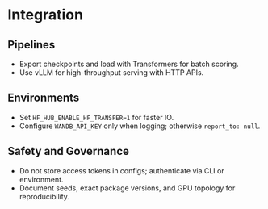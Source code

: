 
# Integration

## Pipelines

- Export checkpoints and load with Transformers for batch scoring.
- Use vLLM for high-throughput serving with HTTP APIs.

## Environments

- Set `HF_HUB_ENABLE_HF_TRANSFER=1` for faster IO.
- Configure `WANDB_API_KEY` only when logging; otherwise `report_to: null`.

## Safety and Governance

- Do not store access tokens in configs; authenticate via CLI or environment.
- Document seeds, exact package versions, and GPU topology for reproducibility.


